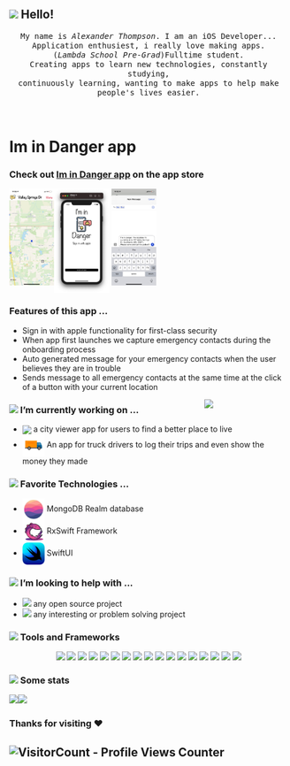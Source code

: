 ## <img src="https://raw.githubusercontent.com/alexnaiman/alexnaiman/master/resources/welcomeglitch.gif" width="50px" /> Hello!
<p align="center" >
  <samp>
    My name is <em>Alexander Thompson</em>. I am an iOS Developer... 
  <br/> Application enthusiest, i really love making apps. 
    <br/> (<em>Lambda School Pre-Grad</em>)Fulltime student.
      <br/>
    Creating apps to learn new technologies, constantly studying,
          <br/>
continuously learning, wanting to make apps to help make people's lives easier.
  </samp>
  <br/>
  <br/>
  <br/>
</p>

<div class="header">
  <h1>Im in Danger app</h1>
</div>

### Check out [Im in Danger app](https://apps.apple.com/us/app/im-in-danger/id1529713871) on the app store
<img src="https://raw.githubusercontent.com/alext8900/photos/main/Assets/Screen%20Shot%202021-01-22%20at%201.22.58%20AM.png?token=AMZNMZS4DIDDNPR64TMDY4LAHPV74" align="top" width="20%" /> <img src="https://raw.githubusercontent.com/alext8900/photos/main/Assets/IMG_0910.jpg?token=AMZNMZSRD6OCIJ2BSZN7UGLAHRF3I" align="left" width="16%" /> <img src="https://raw.githubusercontent.com/alext8900/photos/main/Assets/IMG_0908.jpg?token=AMZNMZVZPIN3ZP3KLKEBWZDAHRF5Y" width="16%" /> 
### Features of this app ...
- Sign in with apple functionality for first-class security
- When app first launches we capture emergency contacts during the onboarding process
- Auto generated message for your emergency contacts when the user believes they are in trouble
- Sends message to all emergency contacts at the same time at the click of a button with your current location


<img src="https://media.tenor.com/images/df8c44a1d20ab367fdcb21880985fd33/tenor.gif" align="right"  width="30%"/>

### <img src="https://raw.githubusercontent.com/alexnaiman/alexnaiman/master/resources/PusheenCompute.gif" width="70px" /> I’m currently working on ...
- <img src="https://user-images.githubusercontent.com/53663334/108628483-de29f800-7420-11eb-8427-a4164fc63028.jpg" align="center" height="40px" />  a city viewer app for users to find a better place to live
- <img src="https://raw.githubusercontent.com/alext8900/photos/main/Assets/vector-truck-icon.jpg?token=AMZNMZSPIJ6LCHEILNGZH7TAHOY62" align="center" height="40px" />  An app for truck drivers to log their trips and even show the money they made


### <img src="https://raw.githubusercontent.com/alexnaiman/alexnaiman/master/resources/Confused_Dog.gif" height="50px" /> Favorite Technologies ...
- <img src="https://raw.githubusercontent.com/alext8900/photos/main/Assets/download.jpeg?token=AMZNMZSIZUWKQJP5QRXDIG3AHPAAQ" align="center" height="40px" /> MongoDB Realm database 
- <img src="https://raw.githubusercontent.com/alext8900/photos/main/Assets/d944875d-5d8e-4790-b7b3-37a525453ed7.png?token=AMZNMZWK2SC7STAARB2MAQTAHPKXK" align="center" height="40px" /> RxSwift Framework
- <img src="https://raw.githubusercontent.com/alext8900/photos/main/Assets/1_PeFnya42mpOiCvdgm49ifQ.png?token=AMZNMZVGS2XQWUE4M7GO72DAHPMK6" align="center" height="40px" /> SwiftUI

### <img src="https://raw.githubusercontent.com/alexnaiman/alexnaiman/master/resources/cool_duck.gif" width="60px" /> I’m looking to help with ...
- <img src="https://raw.githubusercontent.com/alexnaiman/alexnaiman/master/resources/open_source.png" height="30px" /> any open source project
- <img src="https://raw.githubusercontent.com/alexnaiman/alexnaiman/master/resources/party_parrot.gif" height="35px" /> any interesting or problem solving project

### <img src="https://raw.githubusercontent.com/alexnaiman/alexnaiman/master/resources/pickaxe.png" width="40px" /> Tools and Frameworks
<p align="center">
    <img src="https://img.shields.io/badge/-Swift-FA7323?style=plastic&logo=swift&logoColor=white" height="35px" style="vertical-align:top margin:6px 4px"/>
     <img src="http://img.shields.io/badge/-Git-F05032?style=plastic&logo=git&logoColor=FFFFFF" height="35px" style="vertical-align:top margin:6px 4px"/>
      <img src="http://img.shields.io/badge/-Github-000000?style=plastic&logo=github&logoColor=FFFFFF" height="35px" style="vertical-align:top margin:6px 4px"/>
        <img src="http://img.shields.io/badge/-VS%20Code-007ACC?style=plastic&logo=visual%20studio%20code&logoColor=white" height="35px" style="vertical-align:top margin:6px 4px"/>
         <img src="http://img.shields.io/badge/-MongoDB-4DB33D?style=plastic&logo=mongodb&logoColor=FFFFFF" height="35px" style="vertical-align:top margin:6px 4px"/>
          <img src="http://img.shields.io/badge/-Xcode-1575F9?style=plastic&logo=xcode&logoColor=FFFFFF" height="35px" style="vertical-align:top margin:6px 4px"/>
           <img src="http://img.shields.io/badge/-Realm-39477F?style=plastic&logo=realm&logoColor=FFFFFF" height="35px" style="vertical-align:top margin:6px 4px"/>
           <img src="http://img.shields.io/badge/-Firebase-FFCA28?style=plastic&logo=firebase&logoColor=FFFFFF" height="35px" style="vertical-align:top margin:6px 4px"/>
            <img src="http://img.shields.io/badge/-iOS%20Development-000000?style=plastic&logo=apple&logoColor=FFFFFF" height="35px" style="vertical-align:top margin:6px 4px"/>
             <img src="http://img.shields.io/badge/-Python-3776AB?style=plastic&logo=python&logoColor=yellow" height="35px" style="vertical-align:top margin:6px 4px"/>
             <img src="http://img.shields.io/badge/-Sketch%20Design-F7B500?style=plastic&logo=sketch&logoColor=000000" height="35px" style="vertical-align:top margin:6px 4px"/>
              <img src="http://img.shields.io/badge/-Postman-FF6C37?style=plastic&logo=postman&logoColor=FFFFFF" height="35px" style="vertical-align:top margin:6px 4px"/>
              <img src="http://img.shields.io/badge/-Bash-4EAA25?style=plastic&logo=gnu%20bash&logoColor=FFFFFF" height="35px" style="vertical-align:top margin:6px 4px"/>
              <img src="http://img.shields.io/badge/-CocoaPods-EE3322?style=plastic&logo=cocoapods&logoColor=FFFFFF" height="35px" style="vertical-align:top margin:6px 4px"/>
              <img src="http://img.shields.io/badge/-WireFraming-F24E1E?style=plastic&logo=figma&logoColor=FFFFFF" height="35px" style="vertical-align:top margin:6px 4px"/>
              <img src="http://img.shields.io/badge/-AppStore%20Connect-0D96F6?style=plastic&logo=app%20store&logoColor=FFFFFF" height="35px" style="vertical-align:top margin:6px 4px"/>
              <img src="http://img.shields.io/badge/-Trello-0079BF?style=plastic&logo=trello&logoColor=FFFFFF" height="35px" style="vertical-align:top margin:6px 4px"/>
  
  
</p>

### <img src="https://raw.githubusercontent.com/alexnaiman/alexnaiman/master/resources/stats.png" width="35px" /> Some stats

<p align="right">
<img align="left" src="https://github-readme-stats.vercel.app/api?username=alext8900&theme=tokyonight&show_icons=true" />

<img  float="right" src="https://github-readme-stats.vercel.app/api/top-langs/?username=alext8900&theme=tokyonight&show_icons=true" /> </p>





### Thanks for visiting :heart:
## ![VisitorCount](https://profile-counter.glitch.me/alext8900/count.svg) - Profile Views Counter 
